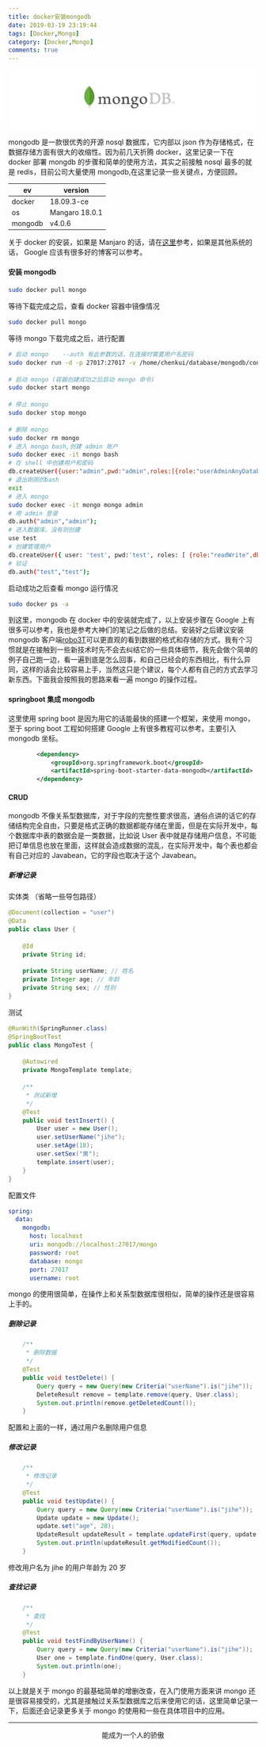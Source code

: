```yaml
---
title: docker安装mongodb
date: 2019-03-19 23:19:44
tags: [Docker,Mongo]
category: [Docker,Mongo]
comments: true
---
```


![](docker安装mongodb/mongo.png)

mongodb 是一款很优秀的开源 nosql 数据库，它内部以 json 作为存储格式，在数据存储方面有很大的收缩性。因为前几天折腾 docker，这里记录一下在 docker 部署 mongdb 的步骤和简单的使用方法，其实之前接触 nosql 最多的就是 redis，目前公司大量使用 mongodb,在这里记录一些关键点，方便回顾。

<!-- more -->

|    ev  |  version    |   
| ---- | ---- |  
|   docker   |  18.09.3-ce    |       
|    os  |  Mangaro 18.0.1    |       
|    mongodb  |    v4.0.6  |       

关于 docker 的安装，如果是 Manjaro 的话，请在[这里](https://fengzhu.top/2019/03/17/manjaro%E5%AE%89%E8%A3%85/#more)参考，如果是其他系统的话， Google 应该有很多好的博客可以参考。
#### 安装 mongodb

``` bash
sudo docker pull mongo
```

等待下载完成之后，查看 docker 容器中镜像情况

``` bash
sudo docker pull mongo
```
等待 mongo 下载完成之后，进行配置

``` bash
# 启动 mongo    --auth 有此参数的话，在连接时需要用户名密码
sudo docker run -d -p 27017:27017 -v /home/chenkui/database/mongodb/config:/data/configdb -v /home/chenkui/database/mongodb/data:/data/db --name mongo docker.io/mongo --auth

# 启动 mongo (容器创建成功之后启动 mongo 命令)
sudo docker start mongo

# 停止 mongo
sudo docker stop mongo

# 删除 mongo
sudo docker rm mongo
# 进入 mongo bash,创建 admin 账户
sudo docker exec -it mongo bash
# 在 shell 中创建用户和密码
db.createUser({user:"admin",pwd:"admin",roles:[{role:"userAdminAnyDatabase",db:"admin"}]});
# 退出刚刚的bash 
exit
# 进入 mongo
sudo docker exec -it mongo mongo admin
# 用 admin 登录
db.auth("admin","admin");
# 进入数据库，没有则创建
use test
# 创建管理用户
db.createUser({ user: 'test', pwd:'test', roles: [ {role:"readWrite",db:"test"}]});
# 验证
db.auth("test","test");

```

启动成功之后查看 mongo 运行情况

``` bash
sudo docker ps -a
```

到这里，mongodb 在 docker 中的安装就完成了，以上安装步骤在 Google 上有很多可以参考，我也是参考大神们的笔记之后做的总结。安装好之后建议安装 mongodb 客户端[robo3T](https://robomongo.org/)可以更直观的看到数据的格式和存储的方式。我有个习惯就是在接触到一些新技术时先不会去纠结它的一些具体细节，我先会做个简单的例子自己跑一边，看一遍到底是怎么回事，和自己已经会的东西相比，有什么异同，这样的话会比较容易上手，当然这只是个建议，每个人都有自己的方式去学习新东西。下面我会按照我的思路来看一遍 mongo 的操作过程。

#### springboot 集成 mongodb

这里使用 spring boot 是因为用它的话能最快的搭建一个框架，来使用 mongo，至于 spring boot 工程如何搭建 Google 上有很多教程可以参考。主要引入 mongodb 坐标。
``` xml
        <dependency>
            <groupId>org.springframework.boot</groupId>
            <artifactId>spring-boot-starter-data-mongodb</artifactId>
        </dependency>
```
#### CRUD

mongodb 不像关系型数据库，对于字段的完整性要求很高，通俗点讲的话它的存储结构完全自由，只要是格式正确的数据都能存储在里面，但是在实际开发中，每个数据库中表的数据会是一类数据，比如说 User 表中就是存储用户信息，不可能把订单信息也放在里面，这样就会造成数据的混乱，在实际开发中，每个表也都会有自己对应的 Javabean，它的字段也取决于这个 Javabean。

##### 新增记录

实体类 （省略一些导包路径）
``` java 
@Document(collection = "user")
@Data
public class User {

    @Id
    private String id;

    private String userName; // 姓名
    private Integer age; // 年龄
    private String sex; // 性别
}
```
测试
``` java
@RunWith(SpringRunner.class)
@SpringBootTest
public class MongoTest {

    @Autowired
    private MongoTemplate template;

    /**
     * 测试新增
     */
    @Test
    public void testInsert() {
        User user = new User();
        user.setUserName("jihe");
        user.setAge(18);
        user.setSex("男");
        template.insert(user);
    }
}
```
配置文件

``` yml
spring:
  data:
    mongodb:
      host: localhost
      uri: mongodb://localhost:27017/mongo
      password: root
      database: mongo
      port: 27017
      username: root
```
mongo 的使用很简单，在操作上和关系型数据库很相似，简单的操作还是很容易上手的。

##### 删除记录

``` java
    /**
     * 删除数据
     */
    @Test
    public void testDelete() {
        Query query = new Query(new Criteria("userName").is("jihe"));
        DeleteResult remove = template.remove(query, User.class);
        System.out.println(remove.getDeletedCount());
    }
```
配置和上面的一样，通过用户名删除用户信息

##### 修改记录

``` java
    /**
     * 修改记录
     */
    @Test
    public void testUpdate() {
        Query query = new Query(new Criteria("userName").is("jihe"));
        Update update = new Update();
        update.set("age", 20);
        UpdateResult updateResult = template.updateFirst(query, update, User.class);
        System.out.println(updateResult.getModifiedCount());
    }
```
修改用户名为 jihe 的用户年龄为 20 岁

##### 查找记录

``` java
    /**
     * 查找
     */
    @Test
    public void testFindByUserName() {
        Query query = new Query(new Criteria("userName").is("jihe"));
        User one = template.findOne(query, User.class);
        System.out.println(one);
    }
```

以上就是关于 mongo 的最基础简单的增删改查，在入门使用方面来讲 mongo 还是很容易接受的，尤其是接触过关系型数据库之后来使用它的话，这里简单记录一下，后面还会记录更多关于 mongo 的使用和一些在具体项目中的应用。

***

<center>能成为一个人的骄傲</center>
